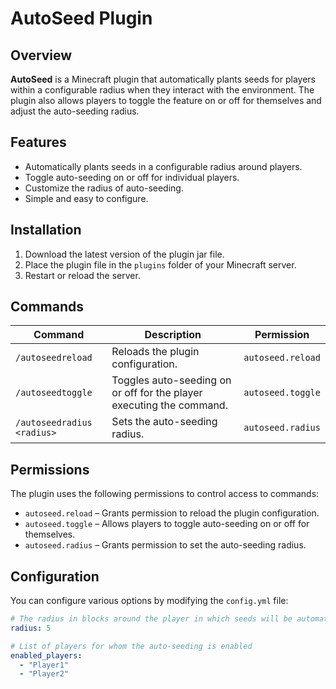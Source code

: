 # AutoSeed Plugin

## Overview
**AutoSeed** is a Minecraft plugin that automatically plants seeds for players within a configurable radius when they interact with the environment. The plugin also allows players to toggle the feature on or off for themselves and adjust the auto-seeding radius.

## Features
- Automatically plants seeds in a configurable radius around players.
- Toggle auto-seeding on or off for individual players.
- Customize the radius of auto-seeding.
- Simple and easy to configure.

## Installation

1. Download the latest version of the plugin jar file.
2. Place the plugin file in the `plugins` folder of your Minecraft server.
3. Restart or reload the server.

## Commands

| Command                   | Description                                               | Permission             |
| ------------------------- | --------------------------------------------------------- | ---------------------- |
| `/autoseedreload`          | Reloads the plugin configuration.                         | `autoseed.reload`      |
| `/autoseedtoggle`          | Toggles auto-seeding on or off for the player executing the command. | `autoseed.toggle`      |
| `/autoseedradius <radius>` | Sets the auto-seeding radius.                             | `autoseed.radius`      |

## Permissions
The plugin uses the following permissions to control access to commands:

- `autoseed.reload` – Grants permission to reload the plugin configuration.
- `autoseed.toggle` – Allows players to toggle auto-seeding on or off for themselves.
- `autoseed.radius` – Grants permission to set the auto-seeding radius.

## Configuration

You can configure various options by modifying the `config.yml` file:

```yaml
# The radius in blocks around the player in which seeds will be automatically planted
radius: 5

# List of players for whom the auto-seeding is enabled
enabled_players:
  - "Player1"
  - "Player2"
